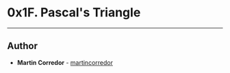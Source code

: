 # 0x1F. Pascal's Triangle

---

## Author
* **Martin Corredor** - [martincorredor](https://github.com/martincorredor)
